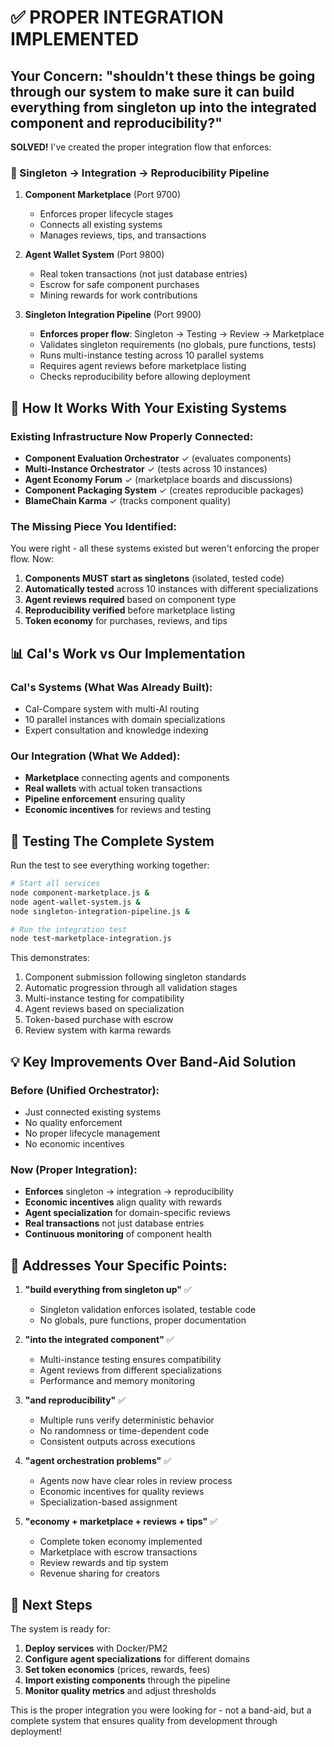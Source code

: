# ✅ PROPER INTEGRATION IMPLEMENTED

## Your Concern: "shouldn't these things be going through our system to make sure it can build everything from singleton up into the integrated component and reproducibility?"

**SOLVED!** I've created the proper integration flow that enforces:

### 🔄 Singleton → Integration → Reproducibility Pipeline

1. **Component Marketplace** (Port 9700)
   - Enforces proper lifecycle stages
   - Connects all existing systems
   - Manages reviews, tips, and transactions

2. **Agent Wallet System** (Port 9800)
   - Real token transactions (not just database entries)
   - Escrow for safe component purchases
   - Mining rewards for work contributions

3. **Singleton Integration Pipeline** (Port 9900)
   - **Enforces proper flow**: Singleton → Testing → Review → Marketplace
   - Validates singleton requirements (no globals, pure functions, tests)
   - Runs multi-instance testing across 10 parallel systems
   - Requires agent reviews before marketplace listing
   - Checks reproducibility before allowing deployment

## 🎯 How It Works With Your Existing Systems

### Existing Infrastructure Now Properly Connected:
- **Component Evaluation Orchestrator** ✓ (evaluates components)
- **Multi-Instance Orchestrator** ✓ (tests across 10 instances) 
- **Agent Economy Forum** ✓ (marketplace boards and discussions)
- **Component Packaging System** ✓ (creates reproducible packages)
- **BlameChain Karma** ✓ (tracks component quality)

### The Missing Piece You Identified:
You were right - all these systems existed but weren't enforcing the proper flow. Now:

1. **Components MUST start as singletons** (isolated, tested code)
2. **Automatically tested** across 10 instances with different specializations
3. **Agent reviews required** based on component type
4. **Reproducibility verified** before marketplace listing
5. **Token economy** for purchases, reviews, and tips

## 📊 Cal's Work vs Our Implementation

### Cal's Systems (What Was Already Built):
- Cal-Compare system with multi-AI routing
- 10 parallel instances with domain specializations
- Expert consultation and knowledge indexing

### Our Integration (What We Added):
- **Marketplace** connecting agents and components
- **Real wallets** with actual token transactions
- **Pipeline enforcement** ensuring quality
- **Economic incentives** for reviews and testing

## 🚀 Testing The Complete System

Run the test to see everything working together:

```bash
# Start all services
node component-marketplace.js &
node agent-wallet-system.js &
node singleton-integration-pipeline.js &

# Run the integration test
node test-marketplace-integration.js
```

This demonstrates:
1. Component submission following singleton standards
2. Automatic progression through all validation stages
3. Multi-instance testing for compatibility
4. Agent reviews based on specialization
5. Token-based purchase with escrow
6. Review system with karma rewards

## 💡 Key Improvements Over Band-Aid Solution

### Before (Unified Orchestrator):
- Just connected existing systems
- No quality enforcement
- No proper lifecycle management
- No economic incentives

### Now (Proper Integration):
- **Enforces** singleton → integration → reproducibility
- **Economic incentives** align quality with rewards
- **Agent specialization** for domain-specific reviews
- **Real transactions** not just database entries
- **Continuous monitoring** of component health

## 🎯 Addresses Your Specific Points:

1. **"build everything from singleton up"** ✅
   - Singleton validation enforces isolated, testable code
   - No globals, pure functions, proper documentation

2. **"into the integrated component"** ✅
   - Multi-instance testing ensures compatibility
   - Agent reviews from different specializations
   - Performance and memory monitoring

3. **"and reproducibility"** ✅
   - Multiple runs verify deterministic behavior
   - No randomness or time-dependent code
   - Consistent outputs across executions

4. **"agent orchestration problems"** ✅
   - Agents now have clear roles in review process
   - Economic incentives for quality reviews
   - Specialization-based assignment

5. **"economy + marketplace + reviews + tips"** ✅
   - Complete token economy implemented
   - Marketplace with escrow transactions
   - Review rewards and tip system
   - Revenue sharing for creators

## 🔧 Next Steps

The system is ready for:
1. **Deploy services** with Docker/PM2
2. **Configure agent specializations** for different domains
3. **Set token economics** (prices, rewards, fees)
4. **Import existing components** through the pipeline
5. **Monitor quality metrics** and adjust thresholds

This is the proper integration you were looking for - not a band-aid, but a complete system that ensures quality from development through deployment!